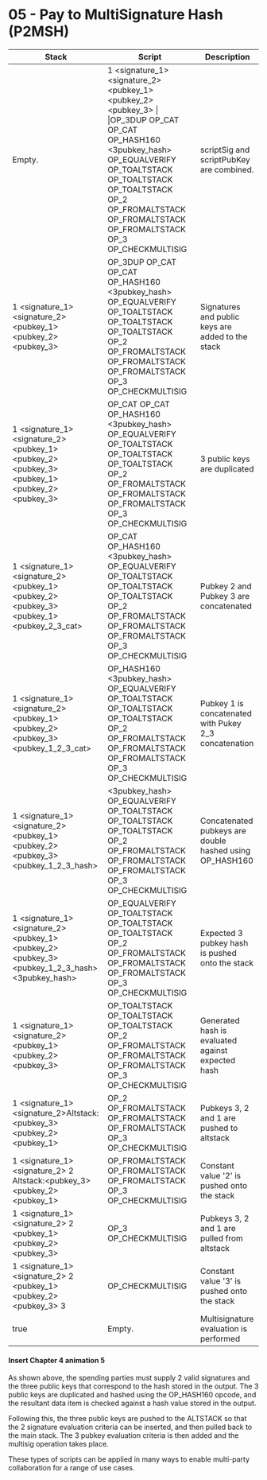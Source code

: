 # 05 - Pay to MultiSignature Hash (P2MSH)

| Stack                                                                                                             | Script                                                                                                                                                                                                                                                                           | Description                                              |
| ----------------------------------------------------------------------------------------------------------------- | -------------------------------------------------------------------------------------------------------------------------------------------------------------------------------------------------------------------------------------------------------------------------------- | -------------------------------------------------------- |
| Empty.                                                                                                            | 1 \<signature\_1> \<signature\_2> \<pubkey\_1> \<pubkey\_2> \<pubkey\_3> \| \|OP\_3DUP OP\_CAT OP\_CAT OP\_HASH160 <3pubkey\_hash> OP\_EQUALVERIFY OP\_TOALTSTACK OP\_TOALTSTACK OP\_TOALTSTACK OP\_2 OP\_FROMALTSTACK OP\_FROMALTSTACK OP\_FROMALTSTACK OP\_3 OP\_CHECKMULTISIG | scriptSig and scriptPubKey are combined.                 |
| 1 \<signature\_1> \<signature\_2> \<pubkey\_1> \<pubkey\_2> \<pubkey\_3>                                          | OP\_3DUP OP\_CAT OP\_CAT OP\_HASH160 <3pubkey\_hash> OP\_EQUALVERIFY OP\_TOALTSTACK OP\_TOALTSTACK OP\_TOALTSTACK OP\_2 OP\_FROMALTSTACK OP\_FROMALTSTACK OP\_FROMALTSTACK OP\_3 OP\_CHECKMULTISIG                                                                               | Signatures and public keys are added to the stack        |
| 1 \<signature\_1> \<signature\_2> \<pubkey\_1> \<pubkey\_2> \<pubkey\_3>\<pubkey\_1> \<pubkey\_2> \<pubkey\_3>    | OP\_CAT OP\_CAT OP\_HASH160 <3pubkey\_hash> OP\_EQUALVERIFY OP\_TOALTSTACK OP\_TOALTSTACK OP\_TOALTSTACK OP\_2 OP\_FROMALTSTACK OP\_FROMALTSTACK OP\_FROMALTSTACK OP\_3 OP\_CHECKMULTISIG                                                                                        | 3 public keys are duplicated                             |
| 1 \<signature\_1> \<signature\_2> \<pubkey\_1> \<pubkey\_2> \<pubkey\_3>\<pubkey\_1> \<pubkey\_2\_3\_cat>         | OP\_CAT OP\_HASH160 <3pubkey\_hash> OP\_EQUALVERIFY OP\_TOALTSTACK OP\_TOALTSTACK OP\_TOALTSTACK OP\_2 OP\_FROMALTSTACK OP\_FROMALTSTACK OP\_FROMALTSTACK OP\_3 OP\_CHECKMULTISIG                                                                                                | Pubkey 2 and Pubkey 3 are concatenated                   |
| 1 \<signature\_1> \<signature\_2> \<pubkey\_1> \<pubkey\_2> \<pubkey\_3>\<pubkey\_1\_2\_3\_cat>                   | OP\_HASH160 <3pubkey\_hash> OP\_EQUALVERIFY OP\_TOALTSTACK OP\_TOALTSTACK OP\_TOALTSTACK OP\_2 OP\_FROMALTSTACK OP\_FROMALTSTACK OP\_FROMALTSTACK OP\_3 OP\_CHECKMULTISIG                                                                                                        | Pubkey 1 is concatenated with Pukey 2\_3 concatenation   |
| 1 \<signature\_1> \<signature\_2> \<pubkey\_1> \<pubkey\_2> \<pubkey\_3> \<pubkey\_1\_2\_3\_hash>                 | <3pubkey\_hash> OP\_EQUALVERIFY OP\_TOALTSTACK OP\_TOALTSTACK OP\_TOALTSTACK OP\_2 OP\_FROMALTSTACK OP\_FROMALTSTACK OP\_FROMALTSTACK OP\_3 OP\_CHECKMULTISIG                                                                                                                    | Concatenated pubkeys are double hashed using OP\_HASH160 |
| 1 \<signature\_1> \<signature\_2> \<pubkey\_1> \<pubkey\_2> \<pubkey\_3> \<pubkey\_1\_2\_3\_hash> <3pubkey\_hash> | OP\_EQUALVERIFY OP\_TOALTSTACK OP\_TOALTSTACK OP\_TOALTSTACK OP\_2 OP\_FROMALTSTACK OP\_FROMALTSTACK OP\_FROMALTSTACK OP\_3 OP\_CHECKMULTISIG                                                                                                                                    | Expected 3 pubkey hash is pushed onto the stack          |
| 1 \<signature\_1> \<signature\_2> \<pubkey\_1> \<pubkey\_2> \<pubkey\_3>                                          | OP\_TOALTSTACK OP\_TOALTSTACK OP\_TOALTSTACK OP\_2 OP\_FROMALTSTACK OP\_FROMALTSTACK OP\_FROMALTSTACK OP\_3 OP\_CHECKMULTISIG                                                                                                                                                    | Generated hash is evaluated against expected hash        |
| 1 \<signature\_1> \<signature\_2>​Altstack:\<pubkey\_3> \<pubkey\_2> \<pubkey\_1>                                 | OP\_2 OP\_FROMALTSTACK OP\_FROMALTSTACK OP\_FROMALTSTACK OP\_3 OP\_CHECKMULTISIG                                                                                                                                                                                                 | Pubkeys 3, 2 and 1 are pushed to altstack                |
| 1 \<signature\_1> \<signature\_2> 2​Altstack:\<pubkey\_3> \<pubkey\_2> \<pubkey\_1>                               | OP\_FROMALTSTACK OP\_FROMALTSTACK OP\_FROMALTSTACK OP\_3 OP\_CHECKMULTISIG                                                                                                                                                                                                       | Constant value '2' is pushed onto the stack              |
| 1 \<signature\_1> \<signature\_2> 2 \<pubkey\_1>\<pubkey\_2>\<pubkey\_3>                                          | OP\_3 OP\_CHECKMULTISIG                                                                                                                                                                                                                                                          | Pubkeys 3, 2 and 1 are pulled from altstack              |
| 1 \<signature\_1> \<signature\_2> 2 \<pubkey\_1>\<pubkey\_2>\<pubkey\_3> 3                                        | OP\_CHECKMULTISIG                                                                                                                                                                                                                                                                | Constant value '3' is pushed onto the stack              |
| true                                                                                                              | Empty.                                                                                                                                                                                                                                                                           | Multisignature evaluation is performed                   |

#### Insert Chapter 4 animation 5

As shown above, the spending parties must supply 2 valid signatures and the three public keys that correspond to the hash stored in the output. The 3 public keys are duplicated and hashed using the OP\_HASH160 opcode, and the resultant data item is checked against a hash value stored in the output.

Following this, the three public keys are pushed to the ALTSTACK so that the 2 signature evaluation criteria can be inserted, and then pulled back to the main stack. The 3 pubkey evaluation criteria is then added and the multisig operation takes place.

These types of scripts can be applied in many ways to enable multi-party collaboration for a range of use cases.
